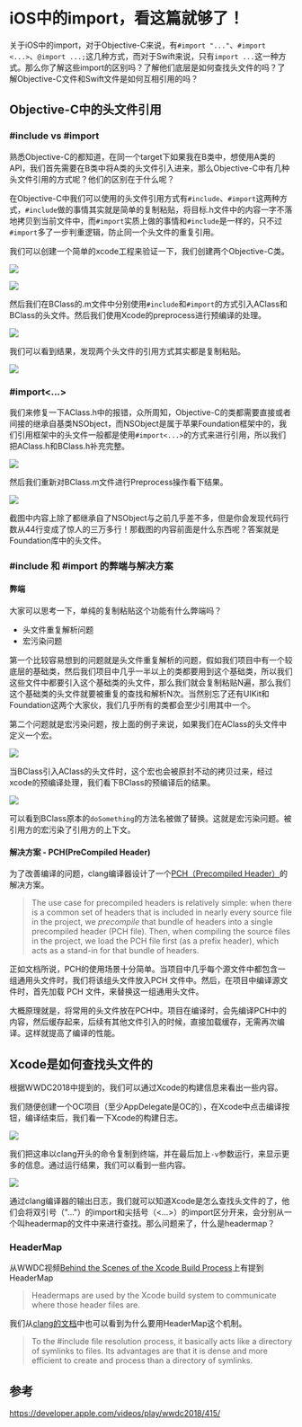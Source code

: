 # iOS中的import，看这篇就够了！

关于iOS中的import，对于Objective-C来说，有`#import "..."`、`#import <...>`、`@import ...;`这几种方式，而对于Swift来说，只有`import ...`这一种方式。那么你了解这些import的区别吗？了解他们底层是如何查找头文件的吗？了解Objective-C文件和Swift文件是如何互相引用的吗？

## Objective-C中的头文件引用

### #include vs #import

熟悉Objective-C的都知道，在同一个target下如果我在B类中，想使用A类的API，我们首先需要在B类中将A类的头文件引入进来，那么Objective-C中有几种头文件引用的方式呢？他们的区别在于什么呢？

在Objective-C中我们可以使用的头文件引用方式有`#include`、`#import`这两种方式，`#include`做的事情其实就是简单的复制粘贴，将目标.h文件中的内容一字不落地拷贝到当前文件中，而`#import`实质上做的事情和`#include`是一样的，只不过`#import`多了一步判重逻辑，防止同一个头文件的重复引用。

我们可以创建一个简单的xcode工程来验证一下，我们创建两个Objective-C类。

![](images/OC与Swift混编/AClass.png)

![](images/OC与Swift混编/BClass.png)

然后我们在BClass的.m文件中分别使用`#include`和`#import`的方式引入AClass和BClass的头文件。然后我们使用Xcode的preprocess进行预编译的处理。

![](images/OC与Swift混编/xcodePreprocess.png)

我们可以看到结果，发现两个头文件的引用方式其实都是复制粘贴。

![](images/OC与Swift混编/BClassImportPreprocess.png)

### #import<...>

我们来修复一下AClass.h中的报错，众所周知，Objective-C的类都需要直接或者间接的继承自基类NSObject，而NSObject是属于苹果Foundation框架中的，我们引用框架中的头文件一般都是使用`#import<...>`的方式来进行引用，所以我们把AClass.h和BClass.h补充完整。

![](images/OC与Swift混编/AClassFoundation.png)

然后我们重新对BClass.m文件进行Preprocess操作看下结果。

![](images/OC与Swift混编/BCLassImportFoundationPreprocess.png)

截图中内容上除了都继承自了NSObject与之前几乎差不多，但是你会发现代码行数从44行变成了惊人的三万多行！那截图的内容前面是什么东西呢？答案就是Foundation库中的头文件。

### #include 和 #import 的弊端与解决方案

#### 弊端

大家可以思考一下，单纯的复制粘贴这个功能有什么弊端吗？

* 头文件重复解析问题
* 宏污染问题

第一个比较容易想到的问题就是头文件重复解析的问题，假如我们项目中有一个较底层的基础类，然后我们项目中几乎一半以上的类都要用到这个基础类，所以我们这些文件中都要引入这个基础类的头文件，那么我们就会复制粘贴N遍，那么我们这个基础类的头文件就要被重复的查找和解析N次。当然别忘了还有UIKit和Foundation这两个大家伙，我们几乎所有的类都会至少引用其中一个。

第二个问题就是宏污染问题，按上面的例子来说，如果我们在AClass的头文件中定义一个宏。

![](images/OC与Swift混编/AClassDefined.png)

当BClass引入AClass的头文件时，这个宏也会被原封不动的拷贝过来，经过xcode的预编译处理，我们看下BClass的预编译后的结果。

![](images/OC与Swift混编/BClassDefinedPreprocess.png)

可以看到BClass原本的`doSomething`的方法名被做了替换。这就是宏污染问题。被引用方的宏污染了引用方的上下文。

#### 解决方案 - PCH(PreCompiled Header)

为了改善编译的问题，clang编译器设计了一个[PCH（Precompiled Header）](https://clang.llvm.org/docs/PCHInternals.html)的解决方案。

> The use case for precompiled headers is relatively simple: when there is a common set of headers that is included in nearly every source file in the project, we *precompile* that bundle of headers into a single precompiled header (PCH file). Then, when compiling the source files in the project, we load the PCH file first (as a prefix header), which acts as a stand-in for that bundle of headers.

正如文档所说，PCH的使用场景十分简单。当项目中几乎每个源文件中都包含一组通用头文件时，我们将该组头文件放入PCH 文件中。然后，在项目中编译源文件时，首先加载 PCH 文件，来替换这一组通用头文件。

大概原理就是，将常用的头文件放在PCH中。项目在编译时，会先编译PCH中的内容，然后缓存起来，后续有其他文件引入的时候，直接加载缓存，无需再次编译。这样就提高了编译的性能。





## Xcode是如何查找头文件的

根据WWDC2018中提到的，我们可以通过Xcode的构建信息来看出一些内容。

我们随便创建一个OC项目（至少AppDelegate是OC的），在Xcode中点击编译按钮，编译结束后，我们看一下Xcode的构建日志。

![](images/OC与Swift混编/xcodeComplierM.png)

我们把这串以clang开头的命令复制到终端，并在最后加上`-v`参数运行，来显示更多的信息。通过运行结果，我们可以看到一些内容。

![](images/OC与Swift混编/terminalSearchPath.png)

通过clang编译器的输出日志，我们就可以知道Xcode是怎么查找头文件的了，他们会将双引号（"..."）的import和尖括号（<...>）的import区分开来，会分别从一个叫headermap的文件中来进行查找。那么问题来了，什么是headermap？

### HeaderMap

从WWDC视频[Behind the Scenes of the Xcode Build Process](https://developer.apple.com/videos/play/wwdc2018/415/)上有提到HeaderMap

> Headermaps are used by the Xcode build system to communicate where those header files are.

我们从[clang的文档](https://clang.llvm.org/doxygen/classclang_1_1HeaderMap.html#details)中也可以看到为什么要用HeaderMap这个机制。

> To the #include file resolution process, it basically acts like a directory of symlinks to files. Its advantages are that it is dense and more efficient to create and process than a directory of symlinks.



## 参考

https://developer.apple.com/videos/play/wwdc2018/415/
